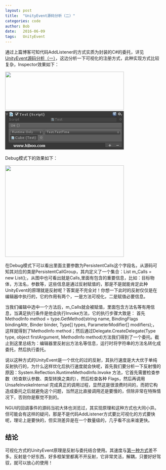 ```yaml
---
layout: post
title:  "UnityEvent源码分析（二）"
categories: code
author: Bob
date:   2016-06-09
tags:	UnityEvent
---
```


通过上篇博客可知代码AddListener的方式实质为封装的C#的委托，详见[UnityEvent源码分析（一）](http://www.hjboo.com/code/2016/06/08/source-code-analysis1.html)，这边分析一下可视化的注册方式，此种实现方式比较复杂，Inspector效果如下：

<img src="http://www.hjboo.com/assets/images/UnityEvent1.jpg" width = "384" height = "124">

<a href="/assets/images/UnityEvent1.jpg" data-lightbox="pebbletime">
	<img src="/assets/images/UnityEvent1.jpg" class="post-image-half"/>
</a>

Debug模式下的效果如下：

<img src="http://www.hjboo.com/assets/images/UnityEvent2.jpg" width = "384" height = "295">

在Debug模式下可以看出里面主要参数为PersistentCalls这个字段名，从源码可知其对应的类是PersistentCallGroup，其内定义了一个集合：List<PersistentCall> m_Calls = new List<PersistentCall>();，从图中也可看出就是Calls,里面有包含的重要信息，比如：目标物体，方法名，参数等，这些信息是通过反射赋值的，那是不是就能肯定此种UnityEvent的原理就是反射呢？答案是不完全对！你想一下此时的反射仅仅是在编辑器中执行的，它的作用有两个，一是方法可视化，二是赋值必要信息。

当我们编辑中选中一个方法后，m_Calls就会被赋值，里面包含方法名等有用信息，当满足执行条件是他会执行Invoke方法，它的执行步骤大致是： 首先MethodInfo method = type.GetMethod(string name, BindingFlags bindingAttr, Binder binder, Type[] types, ParameterModifier[] modifiers);，这样就得到了MethodInfo method；然后通过Delegate.CreateDelegate(Type type, object firstArgument, MethodInfo method)方法我们得到了一个委托。截止到这里总结为：编辑器里反射出方法名等信息，运行时将字符串的方法名转化成委托，然后执行委托。

说以这种方式的UnityEvent是一个优化的过的反射，其执行速度是大大优于单纯反射执行的，为什么这样优化后执行速度就会快呢，首先我们要分析一下反射慢的原因：System.Reflection.RuntimeMethodInfo.Invoke 方法，它首先需要检查参数（检查默认参数、类型转换之类的），然后检查各种 Flags，然后再调用 UnsafeInvokeInternal 完成真正的调用过程，显然这是很浪费时间的，而把它构造成委托之后就避免这个问题，当然这比直接调用还是要慢的，但除非常在特殊情况下，否则你是察觉不到的。

NGUI的回调事件的源码当初大体也浏览过，其实现原理和这种方式也大同小异。但可能会有这样的疑问，那是不是代码AddListener方式要比可视化的方式要快呢，理论上是要快的，但实测差异是在一个数量级的，几乎看不出来谁更快。

## 结论
可视化方式的UnityEvent原理是反射与委托结合使用。其速度与[第一种方式](http://www.hjboo.com/code/2016/06/08/source-code-analysis1.html)差不多。反射是个好东西，好多框架里都离不开反射，它非常灵活，解耦，只要好好驾驭，就可以放心的使用！
